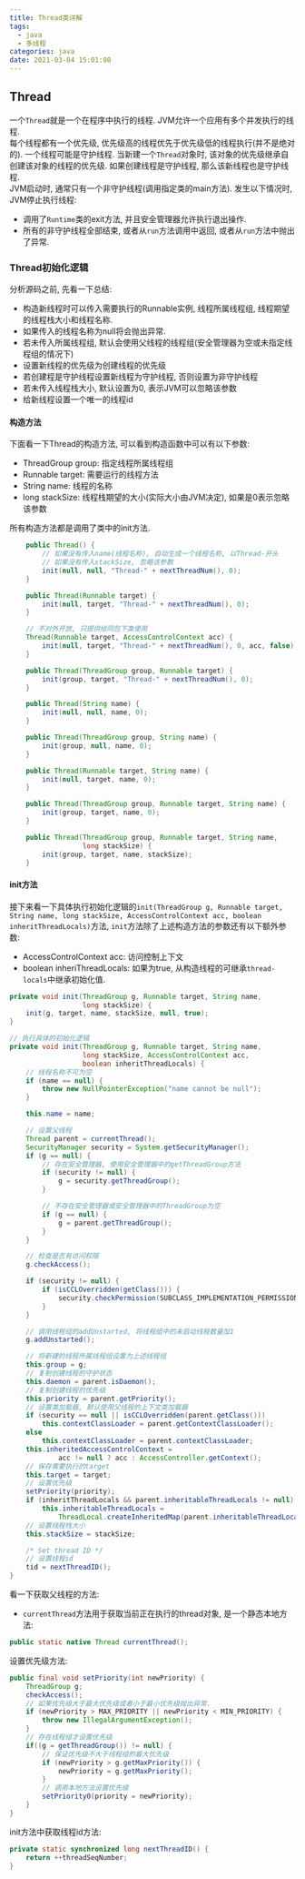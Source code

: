 ```yaml
---
title: Thread类详解
tags:
  - java
  - 多线程
categories: java
date: 2021-03-04 15:01:08
---
```


## Thread
一个`Thread`就是一个在程序中执行的线程. JVM允许一个应用有多个并发执行的线程.  
每个线程都有一个优先级, 优先级高的线程优先于优先级低的线程执行(并不是绝对的).
一个线程可能是守护线程. 当新建一个`Thread`对象时, 该对象的优先级继承自创建该对象的线程的优先级. 如果创建线程是守护线程, 那么该新线程也是守护线程.  
JVM启动时, 通常只有一个非守护线程(调用指定类的main方法). 发生以下情况时, JVM停止执行线程:

- 调用了`Runtime`类的exit方法, 并且安全管理器允许执行退出操作.
- 所有的非守护线程全部结束, 或者从`run`方法调用中返回, 或者从`run`方法中抛出了异常.

### **Thread初始化逻辑**
分析源码之前, 先看一下总结:
- 构造新线程时可以传入需要执行的Runnable实例, 线程所属线程组, 线程期望的线程栈大小和线程名称.
- 如果传入的线程名称为null将会抛出异常.
- 若未传入所属线程组, 默认会使用父线程的线程组(安全管理器为空或未指定线程组的情况下)
- 设置新线程的优先级为创建线程的优先级
- 若创建程是守护线程设置新线程为守护线程, 否则设置为非守护线程
- 若未传入线程栈大小, 默认设置为0, 表示JVM可以忽略该参数
- 给新线程设置一个唯一的线程id


#### **构造方法**
下面看一下Thread的构造方法, 可以看到构造函数中可以有以下参数:  
- ThreadGroup group: 指定线程所属线程组
- Runnable target: 需要运行的线程方法
- String name: 线程的名称
- long stackSize: 线程栈期望的大小(实际大小由JVM决定), 如果是0表示忽略该参数

所有构造方法都是调用了类中的init方法. 
```java
    public Thread() {
		// 如果没有传入name(线程名称), 自动生成一个线程名称, 以Thread-开头
		// 如果没有传入stackSize, 忽略该参数
        init(null, null, "Thread-" + nextThreadNum(), 0);
    }

    public Thread(Runnable target) {
        init(null, target, "Thread-" + nextThreadNum(), 0);
    }

	// 不对外开放, 只提供给同包下类使用
    Thread(Runnable target, AccessControlContext acc) {
        init(null, target, "Thread-" + nextThreadNum(), 0, acc, false);
    }

    public Thread(ThreadGroup group, Runnable target) {
        init(group, target, "Thread-" + nextThreadNum(), 0);
    }

    public Thread(String name) {
        init(null, null, name, 0);
    }

    public Thread(ThreadGroup group, String name) {
        init(group, null, name, 0);
    }

    public Thread(Runnable target, String name) {
        init(null, target, name, 0);
    }

    public Thread(ThreadGroup group, Runnable target, String name) {
        init(group, target, name, 0);
    }

    public Thread(ThreadGroup group, Runnable target, String name,
                  long stackSize) {
        init(group, target, name, stackSize);
    }
```

#### **init方法**
接下来看一下具体执行初始化逻辑的`init(ThreadGroup g, Runnable target, String name, long stackSize, AccessControlContext acc, boolean inheritThreadLocals)`方法, `init`方法除了上述构造方法的参数还有以下额外参数:
- AccessControlContext acc: 访问控制上下文
- boolean inheriThreadLocals: 如果为true, 从构造线程的可继承`thread-locals`中继承初始化值.


```java
private void init(ThreadGroup g, Runnable target, String name,
				  long stackSize) {
	init(g, target, name, stackSize, null, true);
}

// 执行具体的初始化逻辑
private void init(ThreadGroup g, Runnable target, String name,
				  long stackSize, AccessControlContext acc,
				  boolean inheritThreadLocals) {
    // 线程名称不可为空
	if (name == null) {
		throw new NullPointerException("name cannot be null");
	}

	this.name = name;

	// 设置父线程
	Thread parent = currentThread();
	SecurityManager security = System.getSecurityManager();
	if (g == null) {
        // 存在安全管理器, 使用安全管理器中的getThreadGroup方法
		if (security != null) {
			g = security.getThreadGroup();
		}

        // 不存在安全管理器或安全管理器中的ThreadGroup为空
		if (g == null) {
			g = parent.getThreadGroup();
		}
	}

    // 检查是否有访问权限
	g.checkAccess();

	if (security != null) {
		if (isCCLOverridden(getClass())) {
			security.checkPermission(SUBCLASS_IMPLEMENTATION_PERMISSION);
		}
	}

    // 调用线程组的addUnstarted, 将线程组中的未启动线程数量加1
	g.addUnstarted();

    // 将新建的线程所属线程组设置为上述线程组
	this.group = g;
    // 复制创建线程的守护状态
	this.daemon = parent.isDaemon();
    // 复制创建线程的优先级
	this.priority = parent.getPriority();
    // 设置类加载器, 默认使用父线程的上下文类加载器
	if (security == null || isCCLOverridden(parent.getClass()))
		this.contextClassLoader = parent.getContextClassLoader();
	else
		this.contextClassLoader = parent.contextClassLoader;
	this.inheritedAccessControlContext =
			acc != null ? acc : AccessController.getContext();
    // 保存需要执行的target
	this.target = target;
    // 设置优先级
	setPriority(priority);
	if (inheritThreadLocals && parent.inheritableThreadLocals != null)
		this.inheritableThreadLocals =
			ThreadLocal.createInheritedMap(parent.inheritableThreadLocals);
	// 设置线程栈大小
	this.stackSize = stackSize;

	/* Set thread ID */
	// 设置线程id
	tid = nextThreadID();
}
```
看一下获取父线程的方法:
- `currentThread`方法用于获取当前正在执行的thread对象, 是一个静态本地方法:

```java
public static native Thread currentThread();
```

设置优先级方法:
```java
public final void setPriority(int newPriority) {
	ThreadGroup g;
	checkAccess();
	// 如果优先级大于最大优先级或者小于最小优先级抛出异常.
	if (newPriority > MAX_PRIORITY || newPriority < MIN_PRIORITY) {
		throw new IllegalArgumentException();
	}
	// 存在线程组才设置优先级
	if((g = getThreadGroup()) != null) {
		// 保证优先级不大于线程组的最大优先级
		if (newPriority > g.getMaxPriority()) {
			newPriority = g.getMaxPriority();
		}
		// 调用本地方法设置优先级
		setPriority0(priority = newPriority);
	}
}
```
init方法中获取线程id方法:
```java
private static synchronized long nextThreadID() {
	return ++threadSeqNumber;
}
```


